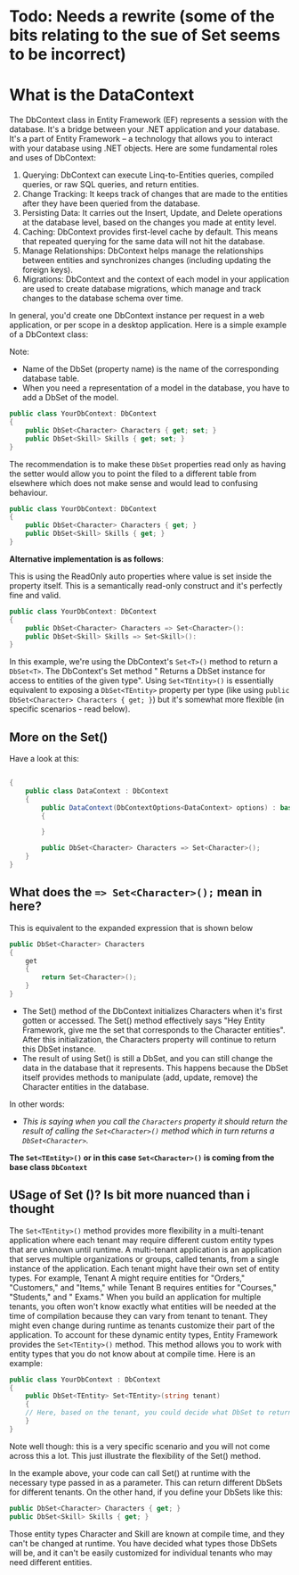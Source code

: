 # Todo: Needs a rewrite (some of the bits relating to the sue of Set<TEntity> seems to be incorrect)
# What is the DataContext
The DbContext class in Entity Framework (EF) represents a session with the database. It's a bridge between your .NET
application and your database. It's a part of Entity Framework – a technology that allows you to interact with your
database using .NET objects.
Here are some fundamental roles and uses of DbContext:

1. Querying: DbContext can execute Linq-to-Entities queries, compiled queries, or raw SQL queries, and return entities.
2. Change Tracking: It keeps track of changes that are made to the entities after they have been queried from the
   database.
3. Persisting Data: It carries out the Insert, Update, and Delete operations at the database level, based on the changes
   you made at entity level.
4. Caching: DbContext provides first-level cache by default. This means that repeated querying for the same data will
   not hit the database.
5. Manage Relationships: DbContext helps manage the relationships between entities and synchronizes changes (including
   updating the foreign keys).
6. Migrations: DbContext and the context of each model in your application are used to create database migrations, which
   manage and track changes to the database schema over time.

In general, you'd create one DbContext instance per request in a web application, or per scope in a desktop application.
Here is a simple example of a DbContext class:

Note:

- Name of the DbSet (property name) is the name of the corresponding database table.
- When you need a representation of a model in the database, you have to add a DbSet of the model.

```csharp
public class YourDbContext: DbContext
{
    public DbSet<Character> Characters { get; set; }
    public DbSet<Skill> Skills { get; set; }
}
```

The recommendation is to make these `DbSet` properties read only as having the setter would allow you to point the filed
to a different
table from elsewhere which does not make sense and would lead to confusing behaviour.

```csharp
public class YourDbContext: DbContext
{
    public DbSet<Character> Characters { get; }
    public DbSet<Skill> Skills { get; }
}
```

**Alternative implementation is as follows**:

This is using the ReadOnly auto properties where value is set inside the property itself. This is a semantically
read-only construct and it's perfectly fine and valid.

```csharp
public class YourDbContext: DbContext
{
    public DbSet<Character> Characters => Set<Character>():
    public DbSet<Skill> Skills => Set<Skill>():
}
```

In this example, we're using the DbContext's `Set<T>()` method to return a `DbSet<T>`. The DbContext's Set method "
Returns a DbSet instance for access to entities of the given type".
Using `Set<TEntity>()` is essentially equivalent to exposing a `DbSet<TEntity>` property per type (like
using `public DbSet<Character> Characters { get; }`) but it's somewhat more flexible (in specific scenarios - read
below).

## More on the Set<T>()
Have a look at this:

```csharp

{
    public class DataContext : DbContext
    {
        public DataContext(DbContextOptions<DataContext> options) : base(options)
        {

        }

        public DbSet<Character> Characters => Set<Character>();
    }   
}
```
## What does the `=> Set<Character>();` mean in here?

This is equivalent to the expanded expression that is shown below

```csharp
public DbSet<Character> Characters 
{
    get 
    {
        return Set<Character>();
    }
}
```

- The Set<Character>() method of the DbContext initializes Characters when it's first gotten or accessed. The Set<T>()
  method effectively says "Hey Entity Framework, give me the set that corresponds to the Character entities". After this
  initialization, the Characters property will continue to return this DbSet instance.
- The result of using Set<T>() is still a DbSet<Character>, and you can still change the data in the database that it
  represents. This happens because the DbSet<Character> itself provides methods to manipulate (add, update, remove) the
  Character entities in the database.

In other words:

- _This is saying when you call the `Characters` property it should return the result of calling the  `Set<Character>()`
  method which in turn returns a `DbSet<Character>`._

**The `Set<TEntity>()` or in this case `Set<Character>()` is coming from the base class `DbContext`**

## USage of Set<T> ()? Is bit more nuanced than i thought

The `Set<TEntity>()` method provides more flexibility in a multi-tenant application where each tenant may require
different custom entity types that are unknown until runtime.
A multi-tenant application is an application that serves multiple organizations or groups, called tenants, from a single
instance of the application. Each tenant might have their own set of entity types. For example, Tenant A might require
entities for "Orders," "Customers," and "Items," while Tenant B requires entities for "Courses," "Students," and "
Exams."
When you build an application for multiple tenants, you often won't know exactly what entities will be needed at the
time of compilation because they can vary from tenant to tenant. They might even change during runtime as tenants
customize their part of the application.
To account for these dynamic entity types, Entity Framework provides the `Set<TEntity>()` method. This method allows you
to work with entity types that you do not know about at compile time. Here is an example:

```csharp
public class YourDbContext : DbContext
{
    public DbSet<TEntity> Set<TEntity>(string tenant)
    {
    // Here, based on the tenant, you could decide what DbSet to return.
    }
}
```

Note well though: this is a very specific scenario and you will not come across this a lot. This just illustrate the
flexibility of the Set<T>() method.

In the example above, your code can call Set<YourEntity>() at runtime with the necessary type passed in as a parameter.
This can return different DbSets for different tenants.
On the other hand, if you define your DbSets like this:

```csharp
public DbSet<Character> Characters { get; }
public DbSet<Skill> Skills { get; }
```

Those entity types Character and Skill are known at compile time, and they can't be changed at runtime. You have decided
what types those DbSets will be, and it can't be easily customized for individual tenants who may need different
entities.